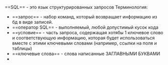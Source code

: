 ==SQL== - это язык структурированных запросов
Терминология:
- ==запрос== - набор команд, который возвращает информацию из бд в виде записей.
- ==оператор SQL== - выполняемый, любой допустимый кусок кода
- ==условие== - часть запроса, содержащая хотябы 1 ключевое слово и соответствующую информацию, которая будет использоваться вместе с этими ключевыми словами (например, ссылки на поля и таблицы)
- ==ключевые слова== - слова написанные ЗАГЛАВНЫМИ БУКВАМИ
- 